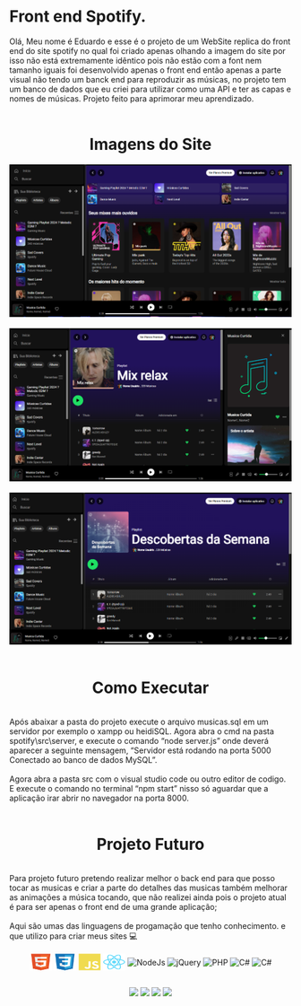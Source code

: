 # Front end Spotify.

Olá, Meu nome é Eduardo e esse é o projeto de um WebSite replica do front end do site spotify no qual foi criado apenas olhando a imagem do site por isso não está extremamente idêntico pois não estão com a font nem tamanho iguais foi desenvolvido apenas o front end então apenas a parte visual não tendo um banck end para reproduzir as músicas, no projeto tem um banco de dados que eu criei para utilizar como uma API e ter as capas e nomes de músicas. Projeto feito para aprimorar meu aprendizado.
<br>
<br>
  <div align="center">
  <h1>Imagens do Site</h1>
  <img src="img1.png">
  <br>
  <br>
  <img src="img2.png">
  <br>
  <br>
  <img src="img3.png">
  <br>
  <br>
  <h1>Como Executar</h1>
  </div>
  <br>
  Após abaixar a pasta do projeto execute o arquivo musicas.sql em um servidor por exemplo o xampp ou heidiSQL. Agora abra o cmd na pasta spotify\src\server, e
  execute o comando “node server.js” onde deverá  aparecer a seguinte mensagem, “Servidor está rodando na porta 5000 Conectado ao banco de dados MySQL”. 
   <br>
   <br>
  Agora abra a pasta src com o visual studio code ou outro editor de codigo. E execute o comando no terminal “npm start” nisso só aguardar que a aplicação irar abrir no navegador na porta 8000.
<br>
<br>
 <div align="center">
 <h1>Projeto Futuro</h1>
 </div>
 <br>
Para projeto futuro pretendo realizar melhor o back end para que posso tocar as musicas e criar a parte do detalhes das musicas também melhorar as animações a música tocando, que não realizei   ainda pois o projeto atual é para ser apenas o front end de uma grande aplicação; 
 <br>
 
<br>
  Aqui são umas das linguagens de progamação que tenho conhecimento. e que utilizo para criar meus sites 💻
<br>
<div align="center" style="display: inline_block"><br> 
  <img align="center" alt="HTML" height="30" width="40" src="https://raw.githubusercontent.com/devicons/devicon/master/icons/html5/html5-original.svg">
  <img align="center" alt="CSS" height="30" width="40" src="https://raw.githubusercontent.com/devicons/devicon/master/icons/css3/css3-original.svg">
  <img align="center" alt="Js" height="30" width="40" src="https://raw.githubusercontent.com/devicons/devicon/master/icons/javascript/javascript-plain.svg">
  <img align="center" alt="React" height="30" width="40" src="https://raw.githubusercontent.com/devicons/devicon/master/icons/react/react-original.svg">
  <img align="center" alt="NodeJs" height="30" width="40" src="https://cdn.jsdelivr.net/gh/devicons/devicon/icons/nodejs/nodejs-original.svg" />
  <img align="center" alt="jQuery" height="30" width="40" src="https://cdn.jsdelivr.net/gh/devicons/devicon/icons/jquery/jquery-original.svg" />
  <img align="center" alt="PHP" height="30" width="40" src="https://cdn.jsdelivr.net/gh/devicons/devicon/icons/php/php-original.svg" />
  <img align="center" alt="C#" height="30" width="40" src="https://cdn.jsdelivr.net/gh/devicons/devicon/icons/csharp/csharp-original.svg" />
  <img align="center" alt="C#" height="30" width="40" src="https://cdn.jsdelivr.net/gh/devicons/devicon/icons/python/python-original.svg" />
            
  ##
 
<div> 
  <a href="https://www.instagram.com/eduardofs_02/?hl=pt-br" target="_blank"><img src="https://img.shields.io/badge/-Instagram-%23E4405F?style=for-the-badge&logo=instagram&logoColor=white" target="_blank"></a>
  <a href="https://www.facebook.com/profile.php?id=100021540135507" target="_blank"><img src="https://img.shields.io/badge/Facebook-1877F2?style=for-the-badge&logo=facebook&logoColor=white" target="_blank"></a>
  <a href = "mailto:eduardo.f.seco@gmail.com"><img src="https://img.shields.io/badge/Gmail-D14836?style=for-the-badge&logo=gmail&logoColor=white" target="_blank"></a>
  <a href="https://open.spotify.com/user/72f76s6dnnl40llmc8c8011y2?si=3160eb6075f64e1" target="_blank"><img src="https://img.shields.io/badge/Spotify-1ED760?&style=for-the-badge&logo=spotify&logoColor=white" target="_blank"></a>
  
  

  
  
 
</div>
